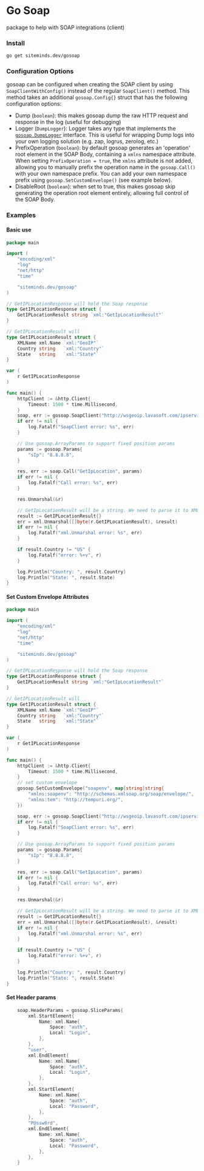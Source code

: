 # Go Soap

package to help with SOAP integrations (client)

### Install

```bash
go get siteminds.dev/gosoap
```

### Configuration Options

gosoap can be configured when creating the SOAP client by using `SoapClientWithConfig()`
instead of the regular `SoapClient()` method. This method takes an additional `gosoap.Config{}`
struct that has the following configuration options:

- Dump (`boolean`): this makes gosoap dump the raw HTTP request and response in the log (useful for debugging)
- Logger (`DumpLogger`): Logger takes any type that implements the [`gosoap.DumpLogger`](https://github.com/Siteminds/gosoap/blob/master/soap.go#L29) interface. This is useful for wrapping Dump logs into your own logging solution (e.g. zap, logrus, zerolog, etc.)
- PrefixOperation (`boolean`): by default gosoap generates an 'operation' root element in the SOAP Body, containing a `xmlns` namespace attribute. When setting `PrefixOperation = true`, the `xmlns` attribute is not added, allowing you to manually prefix the operation name in the `gosoap.Call()` with your own namespace prefix. You can add your own namespace prefix using `gosoap.SetCustomEnvelope()` (see example below).
- DisableRoot (`boolean`): when set to true, this makes gosoap skip generating the operation root element entirely, allowing full control of the SOAP Body.

### Examples

#### Basic use

```go
package main

import (
	"encoding/xml"
	"log"
	"net/http"
	"time"

	"siteminds.dev/gosoap"
)

// GetIPLocationResponse will hold the Soap response
type GetIPLocationResponse struct {
	GetIPLocationResult string `xml:"GetIpLocationResult"`
}

// GetIPLocationResult will
type GetIPLocationResult struct {
	XMLName xml.Name `xml:"GeoIP"`
	Country string   `xml:"Country"`
	State   string   `xml:"State"`
}

var (
	r GetIPLocationResponse
)

func main() {
	httpClient := &http.Client{
		Timeout: 1500 * time.Millisecond,
	}
	soap, err := gosoap.SoapClient("http://wsgeoip.lavasoft.com/ipservice.asmx?WSDL", httpClient)
	if err != nil {
		log.Fatalf("SoapClient error: %s", err)
	}

	// Use gosoap.ArrayParams to support fixed position params
	params := gosoap.Params{
		"sIp": "8.8.8.8",
	}

	res, err := soap.Call("GetIpLocation", params)
	if err != nil {
		log.Fatalf("Call error: %s", err)
	}

	res.Unmarshal(&r)

	// GetIpLocationResult will be a string. We need to parse it to XML
	result := GetIPLocationResult{}
	err = xml.Unmarshal([]byte(r.GetIPLocationResult), &result)
	if err != nil {
		log.Fatalf("xml.Unmarshal error: %s", err)
	}

	if result.Country != "US" {
		log.Fatalf("error: %+v", r)
	}

	log.Println("Country: ", result.Country)
	log.Println("State: ", result.State)
}
```

#### Set Custom Envelope Attributes

```go
package main

import (
	"encoding/xml"
	"log"
	"net/http"
	"time"

	"siteminds.dev/gosoap"
)

// GetIPLocationResponse will hold the Soap response
type GetIPLocationResponse struct {
	GetIPLocationResult string `xml:"GetIpLocationResult"`
}

// GetIPLocationResult will
type GetIPLocationResult struct {
	XMLName xml.Name `xml:"GeoIP"`
	Country string   `xml:"Country"`
	State   string   `xml:"State"`
}

var (
	r GetIPLocationResponse
)

func main() {
	httpClient := &http.Client{
		Timeout: 1500 * time.Millisecond,
	}
	// set custom envelope
    gosoap.SetCustomEnvelope("soapenv", map[string]string{
		"xmlns:soapenv": "http://schemas.xmlsoap.org/soap/envelope/",
		"xmlns:tem": "http://tempuri.org/",
    })

	soap, err := gosoap.SoapClient("http://wsgeoip.lavasoft.com/ipservice.asmx?WSDL", httpClient)
	if err != nil {
		log.Fatalf("SoapClient error: %s", err)
	}

	// Use gosoap.ArrayParams to support fixed position params
	params := gosoap.Params{
		"sIp": "8.8.8.8",
	}

	res, err := soap.Call("GetIpLocation", params)
	if err != nil {
		log.Fatalf("Call error: %s", err)
	}

	res.Unmarshal(&r)

	// GetIpLocationResult will be a string. We need to parse it to XML
	result := GetIPLocationResult{}
	err = xml.Unmarshal([]byte(r.GetIPLocationResult), &result)
	if err != nil {
		log.Fatalf("xml.Unmarshal error: %s", err)
	}

	if result.Country != "US" {
		log.Fatalf("error: %+v", r)
	}

	log.Println("Country: ", result.Country)
	log.Println("State: ", result.State)
}
```

#### Set Header params

```go
	soap.HeaderParams = gosoap.SliceParams{
		xml.StartElement{
			Name: xml.Name{
				Space: "auth",
				Local: "Login",
			},
		},
		"user",
		xml.EndElement{
			Name: xml.Name{
				Space: "auth",
				Local: "Login",
			},
		},
		xml.StartElement{
			Name: xml.Name{
				Space: "auth",
				Local: "Password",
			},
		},
		"P@ssw0rd",
		xml.EndElement{
			Name: xml.Name{
				Space: "auth",
				Local: "Password",
			},
		},
	}
```
